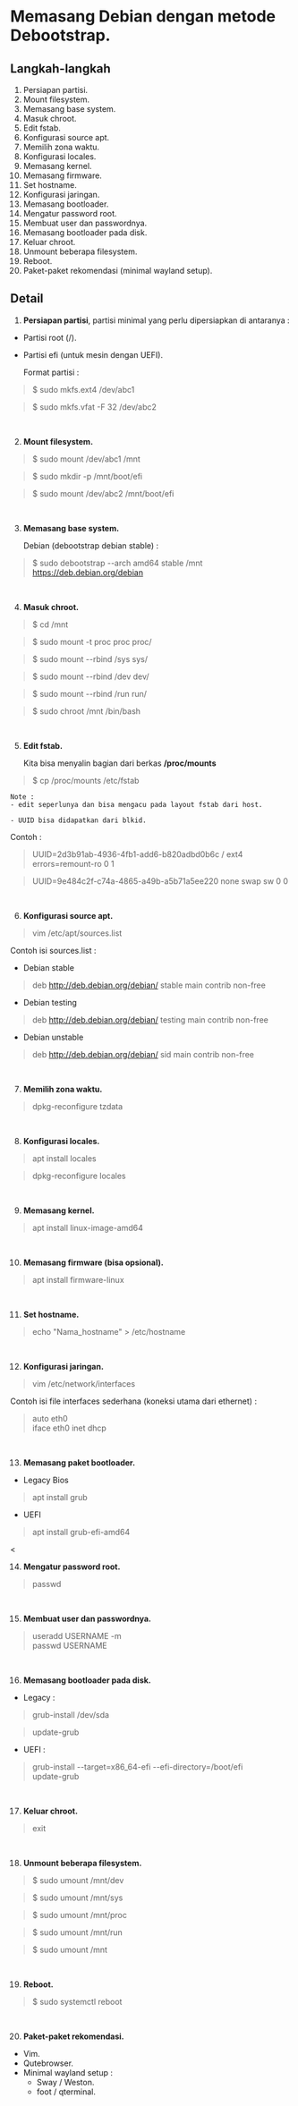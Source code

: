 # **Memasang Debian dengan metode Debootstrap**.

## **Langkah-langkah**

1. Persiapan partisi.
2. Mount filesystem.
3. Memasang base system.
4. Masuk chroot.
5. Edit fstab.
6. Konfigurasi source apt.
7. Memilih zona waktu.
8. Konfigurasi locales.
9. Memasang kernel.
10. Memasang firmware.
11. Set hostname.
12. Konfigurasi jaringan.
13. Memasang bootloader.
14. Mengatur password root.
15. Membuat user dan passwordnya.
16. Memasang bootloader pada disk.
17. Keluar chroot.
18. Unmount beberapa filesystem.
19. Reboot.
20. Paket-paket rekomendasi (minimal wayland setup).

## **Detail**

1. **Persiapan partisi**, partisi minimal yang perlu dipersiapkan di antaranya :

- 	Partisi root (/).

- 	Partisi efi (untuk mesin dengan UEFI).
 
	Format partisi :

> $ sudo mkfs.ext4 /dev/abc1

> $ sudo mkfs.vfat -F 32 /dev/abc2 <br>
<br>
 
2. **Mount filesystem.**

> $ sudo mount /dev/abc1 /mnt

> $ sudo mkdir -p /mnt/boot/efi

> $ sudo mount /dev/abc2 /mnt/boot/efi

<br>

3. **Memasang base system.**

	Debian (debootstrap debian stable) :
	
> $ sudo debootstrap --arch amd64 stable /mnt https://deb.debian.org/debian

<br>

4. **Masuk chroot.**

> $ cd /mnt  

> $ sudo mount -t proc proc proc/

> $ sudo mount --rbind /sys sys/

> $ sudo mount --rbind /dev dev/

> $ sudo mount --rbind /run run/

> $ sudo chroot /mnt /bin/bash

<br>

5. **Edit fstab.**

	Kita bisa menyalin bagian dari berkas **/proc/mounts**

> $ cp /proc/mounts /etc/fstab

	Note :
	- edit seperlunya dan bisa mengacu pada layout fstab dari host.

	- UUID bisa didapatkan dari blkid.

Contoh :


> UUID=2d3b91ab-4936-4fb1-add6-b820adbd0b6c /               ext4    errors=remount-ro 0 1

> UUID=9e484c2f-c74a-4865-a49b-a5b71a5ee220 none            swap    sw              0       0

<br>

6. **Konfigurasi source apt.**

> vim /etc/apt/sources.list

Contoh isi sources.list :

- Debian stable
> deb http://deb.debian.org/debian/ stable main contrib non-free

- Debian testing
> deb http://deb.debian.org/debian/ testing main contrib non-free

- Debian unstable
> deb http://deb.debian.org/debian/ sid main contrib non-free

<br>

7. **Memilih zona waktu.**

> dpkg-reconfigure tzdata

<br>

8. **Konfigurasi locales.**

> apt install locales

> dpkg-reconfigure locales 

<br>

9. **Memasang kernel.**

> apt install linux-image-amd64

<br>

10. **Memasang firmware (bisa opsional).**

> apt install firmware-linux

<br>

11. **Set hostname.**

> echo "Nama_hostname" > /etc/hostname

<br>

12. **Konfigurasi jaringan.**

> vim /etc/network/interfaces 

Contoh isi file interfaces sederhana (koneksi utama dari ethernet) :

> auto eth0 \
iface eth0 inet dhcp

<br>

13. **Memasang paket bootloader.**
	
- Legacy Bios

>apt install grub

- UEFI

>apt install grub-efi-amd64 

<<br>

14. **Mengatur password root.**

> passwd 

<br>

15. **Membuat user dan passwordnya.**

> useradd USERNAME -m \
> passwd USERNAME

<br>

16. **Memasang bootloader pada disk.**

- Legacy :

> grub-install /dev/sda 

> update-grub

- UEFI :

> grub-install --target=x86_64-efi --efi-directory=/boot/efi \
update-grub

<br>

17. **Keluar chroot.**

> exit

<br>

18. **Unmount beberapa filesystem.**

> $ sudo umount /mnt/dev 

> $ sudo umount /mnt/sys 

> $ sudo umount /mnt/proc

> $ sudo umount /mnt/run 

> $ sudo umount /mnt 

<br>

19. **Reboot.**

> $ sudo systemctl reboot

<br>

20. **Paket-paket rekomendasi.**

* Vim.
* Qutebrowser.
* Minimal wayland setup :
	- Sway / Weston.
	- foot / qterminal.

